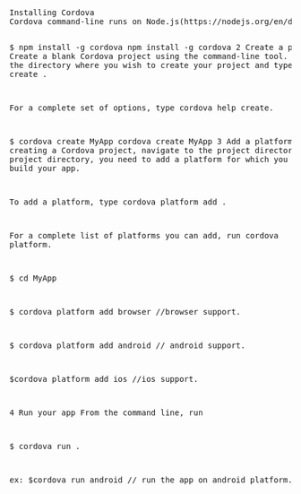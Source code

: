 <html>
  <body>
<pre>
Installing Cordova
Cordova command-line runs on Node.js(https://nodejs.org/en/download/) and is available on NPM. Follow platform specific guides to install additional platform dependencies. Open a command prompt or Terminal, and type npm install -g cordova.


$ npm install -g cordova npm install -g cordova
2 Create a project
Create a blank Cordova project using the command-line tool. Navigate to the directory where you wish to create your project and type cordova create <path>.

For a complete set of options, type cordova help create.

$ cordova create MyApp cordova create MyApp
3 Add a platform
After creating a Cordova project, navigate to the project directory. From the project directory, you need to add a platform for which you want to build your app.

To add a platform, type cordova platform add <platform name>.

For a complete list of platforms you can add, run cordova platform.

$ cd MyApp

$ cordova platform add browser   //browser support.

$ cordova platform add android  // android support.

$cordova platform  add ios   //ios support.



4 Run your app From the command line, run

$ cordova run <platform name>.

ex: 
$cordova run android            // run the app on android platform. 
<pre>
</body>
</html>

